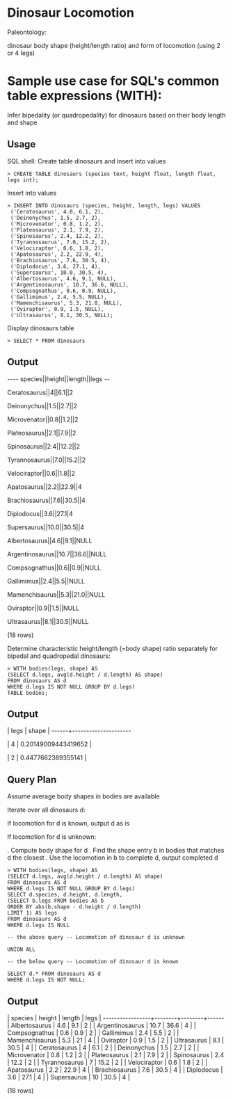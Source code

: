 # Dinosaur Locomotion

Paleontology:

dinosaur body shape (height/length ratio) and form of locomotion (using 2 or 4 legs)

# Sample use case for SQL's common table expressions (WITH):

Infer bipedality (or quadropedality) for dinosaurs based on their body length and shape

## Usage

SQL shell:
Create table dinosaurs and insert into values

```
> CREATE TABLE dinosaurs (species text, height float, length float, legs int);
```

Insert into values

```
> INSERT INTO dinosaurs (species, height, length, legs) VALUES
 ('Ceratosaurus', 4.0, 6.1, 2),
 ('Deinonychus', 1.5, 2.7, 2),
 ('Microvenator', 0.8, 1.2, 2),
 ('Plateosaurus', 2.1, 7.9, 2),
 ('Spinosaurus', 2.4, 12.2, 2),
 ('Tyrannosaurus', 7.0, 15.2, 2),
 ('Velociraptor', 0.6, 1.8, 2),
 ('Apatosaurus', 2.2, 22.9, 4),
 ('Brachiosaurus', 7.6, 30.5, 4),
 ('Diplodocus', 3.6, 27.1, 4),
 ('Supersaurus', 10.0, 30.5, 4),
 ('Albertosaurus', 4.6, 9.1, NULL),
 ('Argentinosaurus', 10.7, 36.6, NULL),
 ('Compsognathus', 0.6, 0.9, NULL),
 ('Gallimimus', 2.4, 5.5, NULL),
 ('Mamenchisaurus', 5.3, 21.0, NULL),
 ('Oviraptor', 0.9, 1.5, NULL),
 ('Ultrasaurus', 8.1, 30.5, NULL);
```

Display dinosaurs table

```
> SELECT * FROM dinosaurs
```

## Output

 ----  species||height||length||legs --

 Ceratosaurus||4||6.1||2
 
 Deinonychus||1.5||2.7||2
 
 Microvenator||0.8||1.2||2
 
 Plateosaurus||2.1||7.9||2
 
 Spinosaurus||2.4||12.2||2
 
 Tyrannosaurus||7.0||15.2||2
 
 Velociraptor||0.6||1.8||2
 
 Apatosaurus||2.2||22.9||4
 
 Brachiosaurus||7.6||30.5||4
 
 Diplodocus||3.6||27.1|4
 
 Supersaurus||10.0||30.5||4
 
 Albertosaurus||4.6||9.1||NULL
 
 Argentinosaurus||10.7||36.6||NULL
 
 Compsognathus||0.6||0.9||NULL
 
 Gallimimus||2.4||5.5||NULL
 
 Mamenchisaurus||5.3||21.0||NULL
 
 Oviraptor||0.9||1.5||NULL
 
 Ultrasaurus||8.1||30.5||NULL
 
 
 (18 rows)


Determine characteristic height/length  (=body shape) ratio 
separately for bipedal and quadropedal dinosaurs:

```
> WITH bodies(legs, shape) AS 
(SELECT d.legs, avg(d.height / d.length) AS shape) 
FROM dinosaurs AS d 
WHERE d.legs IS NOT NULL GROUP BY d.legs) 
TABLE bodies;
```

##  Output

| legs |        shape        |
 ------+---------------------
 
|    4 | 0.20149009443419652 |

|    2 |  0.4477662389355141 |

## Query Plan

Assume average body shapes in bodies are available

Iterate over all dinosaurs d:

If locomotion for d is known, output d as is

If locomotion for d is unknown:

. Compute body shape for d
. Find the shape entry b in bodies that matches d the closest
. Use the locomotion in b to complete d, output completed d

```
> WITH bodies(legs, shape) AS 
(SELECT d.legs, avg(d.height / d.length) AS shape) 
FROM dinosaurs AS d 
WHERE d.legs IS NOT NULL GROUP BY d.legs) 
SELECT d.species, d.height, d.length,
(SELECT b.legs FROM bodies AS b 
ORDER BY abs(b.shape - d.height / d.length) 
LIMIT 1) AS legs
FROM dinosaurs AS d 
WHERE d.legs IS NULL

-- the above query -- Locomotion of dinosaur d is unknown

UNION ALL

-- the below query -- Locomotion of dinosaur d is known

SELECT d.* FROM dinosaurs AS d 
WHERE d.legs IS NOT NULL;
```

## Output

|     species     | height | length | legs |
 -----------------+--------+--------+------
| Albertosaurus   |    4.6 |    9.1 |    2 |
| Argentinosaurus |   10.7 |   36.6 |    4 |
| Compsognathus   |    0.6 |    0.9 |    2 |
| Gallimimus      |    2.4 |    5.5 |    2 |
| Mamenchisaurus  |    5.3 |     21 |    4 |
| Oviraptor       |    0.9 |    1.5 |    2 |
| Ultrasaurus     |    8.1 |   30.5 |    4 |
| Ceratosaurus    |      4 |    6.1 |    2 |
| Deinonychus     |    1.5 |    2.7 |    2 |
| Microvenator    |    0.8 |    1.2 |    2 |
| Plateosaurus    |    2.1 |    7.9 |    2 |
| Spinosaurus     |    2.4 |   12.2 |    2 |
| Tyrannosaurus   |      7 |   15.2 |    2 |
| Velociraptor    |    0.6 |    1.8 |    2 |
| Apatosaurus     |    2.2 |   22.9 |    4 |
| Brachiosaurus   |    7.6 |   30.5 |    4 |
| Diplodocus      |    3.6 |   27.1 |    4 |
| Supersaurus     |     10 |   30.5 |    4 |

(18 rows)


